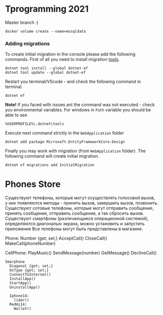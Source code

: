 # Tprogramming 2021

Master branch :)

`docker volume create --name=mssqldata`

### Adding migrations

To create initial migration in the console please add the following commands. First of all you need to install migration [tools](https://docs.microsoft.com/ru-ru/ef/core/cli/dotnet).

```
dotnet tool install --global dotnet-ef
dotnet tool update --global dotnet-ef
```
Restart you terminal/VScode - and check the following command in terminal.
```
dotnet ef
```

**Note!** If you faced with issues ant the command was not executed - check you environmental variables. For windows in `Path` variable you should be able to see

```
%USERPROFILE%\.dotnet\tools
```

Execute next command strictly in the `WebApplication` folder

```
dotnet add package Microsoft.EntityFrameworkCore.Design
```

Finally you may work with migration (from `WebApplication` folder). The following command will create initial migration.

```
dotnet ef migrations add InitialMigration
```

# Phones Store

Существуют телефоны, которые могут осуществлять голосовой вызов, у них появляются методы - принять вызов, завершить вызов, позвонить. 
Существуют сотовые телефоны, которые могут отправить сообщение, принять сообщение, отправить сообщение, а так сбросить вызов.
Существуют смартфоны (различающиеся операционной системой), определяются диагональю экрана, можно установить и запустить приложение
Все телефоны могут быть представлены в магазине.

Phone:
  Number {get; set;} 
    AcceptCall()
    CloseCall()
    MakeCall(phoneNumber)
  
  CellPhone:
    PlayMusic()
    SendMessage(number)
    GetMessage()
    DeclineCall()
    
    Smarphone
      Diagonal {get; set;}
      OsType {get; set;} 
      ConnectToInternet()
      InstallApp()
      StartApp()
      UninstallApp()

      Iphone14:
        lidar()
      Redmi14:
        Wallet()
      
